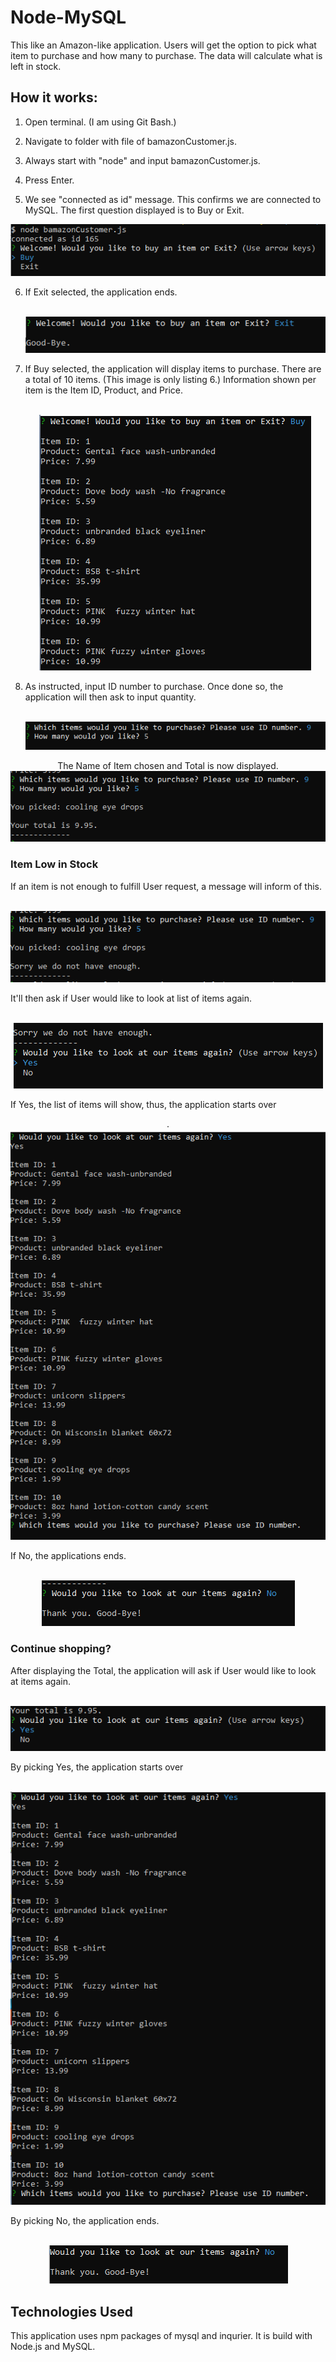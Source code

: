 # Node-MySQL
This like an Amazon-like application. Users will get the option to pick what item to purchase and how many to purchase. The data will calculate what is left in stock.

## How it works:
1. Open terminal. (I am using Git Bash.)
2. Navigate to folder with file of bamazonCustomer.js. 
3. Always start with "node" and input bamazonCustomer.js.
4. Press Enter.

5. We see "connected as id" message. This confirms we are connected to MySQL. The first question displayed is to Buy or Exit. 
<p align="center"><img src= "images/start_app.png"></p>

6. If Exit selected, the application ends. <p align="center"><br><img src= "images/ExitFirst.png"></p>

7. If Buy selected, the application will display items to purchase. There are a total of 10 items. (This image is only listing 6.) Information shown per item is the Item ID, Product, and Price.<p align="center"><br><img src= "images/Buy.png"></p>

8. As instructed, input ID number to purchase. Once done so, the application will then ask to input quantity.<p align="center">
<br><img src= "images/Id.quantity.png"></p>

<p align="center">The Name of Item chosen and Total is now displayed.
<br><img src= "images/itemInfo_price2.png"></p>

### Item Low in Stock
If an item is not enough to fulfill User request, a message will inform of this.<p align="center"><br><img src= "images/notEnough.png"></p>

It'll then ask if User would like to look at list of items again.<p align="center"><br><img src= "images/notEnough_lookAgain.png"></p>

If Yes, the list of items will show, thus, the application starts over<p align="center">.<br><img src= "images/notEnough_listAgain.png"></p>

If No, the applications ends.<p align="center"><br><img src= "images/notEnough_No.png"></p>

### Continue shopping?
After displaying the Total, the application will ask if User would like to look at items again.<p align="center"><br><img src= "images/afterTotal.png"></p>

By picking Yes, the application starts over<p align="center"><br><img src= "images/listAgain.png"></p>

By picking No, the application ends.<p align="center"><br><img src= "images/ExitLast.png"></p>


## Technologies Used
This application uses npm packages of mysql and inqurier. It is build with Node.js and MySQL. 








